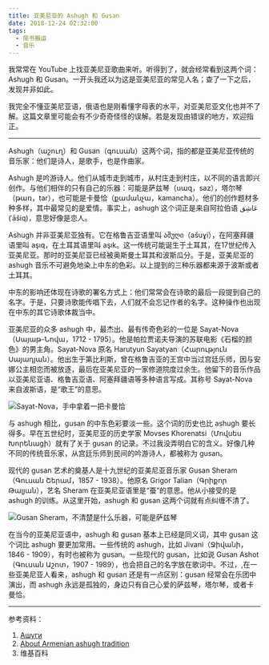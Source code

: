 ```yaml
---
title: 亚美尼亚的 Ashugh 和 Gusan
date: 2018-12-24 02:32:00
tags:
  - 简书搬运
  - 音乐
---
```


我常常在 YouTube 上找亚美尼亚歌曲来听。听得到了，就会经常看到这两个词：Ashugh 和 Gusan。一开头我还以为这是亚美尼亚的常见人名；查了一下之后，发现并非如此。

我完全不懂亚美尼亚语，俄语也是刚看懂字母表的水平，对亚美尼亚文化也并不了解。这篇文章里可能会有不少奇奇怪怪的误解。若是发现由错误的地方，欢迎指正。

---

Ashugh（աշուղ）和 Gusan（գուսան）这两个词，指的都是亚美尼亚传统的音乐家：他们是诗人，是歌手，也是作曲家。

Ashugh 是吟游诗人。他们从城市走到城市，从村庄走到村庄，以不同的语言即兴创作。与他们相伴的只有自己的乐器：可能是萨兹琴（սազ，saz），塔尔琴（թառ，tar），也可能是卡曼恰（քամանչա，kamancha）。他们的创作题材多种多样，其中最常见的是爱情。事实上，ashugh 这个词正是来自阿拉伯语 عَاشِق‎ (ʿāšiq)，意思好像是恋人。

<!-- more -->

Ashugh 并非亚美尼亚独有。它在格鲁吉亚语里叫 აშუღი（ašuɣi），在阿塞拜疆语里叫 aşıq，在土耳其语里叫 aşık。这一传统可能诞生于土耳其，在17世纪传入亚美尼亚。那时的亚美尼亚已经被奥斯曼土耳其和波斯瓜分。于是，亚美尼亚的 ashugh 音乐不可避免地染上中东的色彩。以上提到的三种乐器都来源于波斯或者土耳其。

中东的影响还体现在诗歌的署名方式上：他们常常会在诗歌的最后一段提到自己的名字。于是，只要诗歌能传唱下去，人们就不会忘记作者的名字。这种操作也出现在中东的其它诗歌体裁当中。

亚美尼亚的众多 ashugh 中，最杰出、最有传奇色彩的一位是 Sayat-Nova（Սայաթ-Նովա，1712 - 1795）。他是帕拉贾诺夫导演的苏联电影《石榴的颜色》的男主角。Sayat-Nova 原名 Harutyun Sayatyan（Հարություն Սայադյան）。他出生于第比利斯，曾在格鲁吉亚的王宫中当过宫廷乐师，因与安娜公主相恋而被放逐，最后在亚美尼亚的一家修道院度过余生。他留下的音乐作品以亚美尼亚语、格鲁吉亚语、阿塞拜疆语等多种语言写成。其称号 Sayat-Nova 来自波斯语，是“歌王”的意思。

![Sayat-Nova，手中拿着一把卡曼恰](https://upload.wikimedia.org/wikipedia/commons/9/9a/Rus_Stamp_Sayat_Nova.jpg)

​与 ashugh 相比，gusan 的中东色彩要淡一些。这个词的历史也比 ashugh 要长得多。早在五世纪时，亚美尼亚的历史学家 Movses Khorenatsi（Մովսես Խորենացի）就有了关于 gusan 的记录。不过我没弄明白它的含义。好像几种不同的传统音乐家，从宫廷乐师到民间的吟游诗人，都被称为 gusan。

现代的 gusan 艺术的奠基人是十九世纪的亚美尼亚音乐家 Gusan Sheram（Գուսան Շերամ，1857 - 1938）。他原名 Grigor Talian（Գրիքոր Թալյան），艺名 Sheram 在亚美尼亚语里是“蚕”的意思。他从小接受的是 ashugh 的训练。从这里开始，ashugh 和 gusan 这两个词就有点纠缠不清了。

![Gusan Sheram，不清楚是什么乐器，可能是萨兹琴](https://upload.wikimedia.org/wikipedia/commons/c/c9/ArmenianStamps-413.jpg)

在当今的亚美尼亚语中，ashugh 和 gusan 基本上已经是同义词，其中 gusan 这个词比 ashugh 要更加常用。一些传统的 ashugh，比如 Jivani（Ջիվանի，1846 - 1909），有时也被称为 gusan。一些现代的 gusan，比如说 Gusan Ashot（Գուսան Աշոտ，1907 - 1989），也会把自己的名字放在歌词中。不过，,在一些亚美尼亚人看来，ashugh 和 gusan 还是有一点区别：gusan 经常会在乐团中演出，而 ashugh 永远是孤独的，身边只有自己心爱的萨兹琴，塔尔琴，或者卡曼恰。

---

参考资料：

1. [Ашуги](http://barev.today/news/ashough)
2. [About Armenian ashugh tradition](https://sarogps.wordpress.com/2017/08/18/about-armenian-ashugh-tradition/)
3. 维基百科
